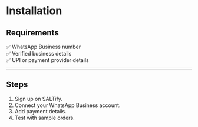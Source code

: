 # Installation

## Requirements

✅ WhatsApp Business number  
✅ Verified business details  
✅ UPI or payment provider details

---

## Steps

1. Sign up on SALTify.
2. Connect your WhatsApp Business account.
3. Add payment details.
4. Test with sample orders.
